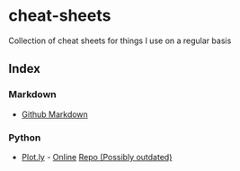 # cheat-sheets
Collection of cheat sheets for things I use on a regular basis

## Index

### Markdown
- [Github Markdown](https://guides.github.com/pdfs/markdown-cheatsheet-online.pdf)

### Python
- [Plot.ly](https://plot.ly/) - [Online](https://plot.ly/) [Repo (Possibly outdated)]()
